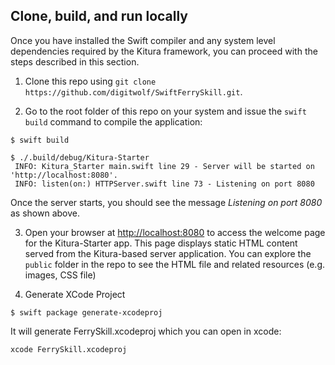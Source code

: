 ## Clone, build, and run locally
Once you have installed the Swift compiler and any system level dependencies required by the Kitura framework, you can proceed with the steps described in this section.

1) Clone this repo using `git clone https://github.com/digitwolf/SwiftFerrySkill.git`.

2) Go to the root folder of this repo on your system and issue the `swift build` command to compile the application:

```
$ swift build
```

```
$ ./.build/debug/Kitura-Starter
 INFO: Kitura_Starter main.swift line 29 - Server will be started on 'http://localhost:8080'.
 INFO: listen(on:) HTTPServer.swift line 73 - Listening on port 8080
```

Once the server starts, you should see the message _Listening on port 8080_ as shown above.

3) Open your browser at [http://localhost:8080](http://localhost:8080) to access the welcome page for the Kitura-Starter app. This page displays static HTML content served from the Kitura-based server application. You can explore the `public` folder in the repo to see the HTML file and related resources (e.g. images, CSS file)

4) Generate XCode Project

```
$ swift package generate-xcodeproj
```

It will generate FerrySkill.xcodeproj which you can open in xcode:
```
xcode FerrySkill.xcodeproj
```
